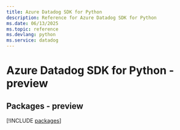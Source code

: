```yaml
---
title: Azure Datadog SDK for Python
description: Reference for Azure Datadog SDK for Python
ms.date: 06/13/2025
ms.topic: reference
ms.devlang: python
ms.service: datadog
---
```

# Azure Datadog SDK for Python - preview
## Packages - preview
[!INCLUDE [packages](datadog-index.md)]